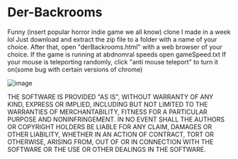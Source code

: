 # Der-Backrooms
Funny (insert popular horror indie game we all know) clone I made in a week lol 
Just download and extract the zip file to a folder with a name of your choice. After that, open "derBackrooms.html" with a web browser of your choice.
If the game is running at abdnomral speeds open gameSpeed.txt
If your mouse is teleporting randomly, click "anti mouse teleport" to turn it on(some bug with certain versions of chrome)

![image](https://user-images.githubusercontent.com/94314052/181659055-6664458d-4cea-4d33-903c-167975358ad3.png)

THE SOFTWARE IS PROVIDED "AS IS", WITHOUT WARRANTY OF ANY KIND, EXPRESS OR IMPLIED, INCLUDING BUT NOT LIMITED TO THE WARRANTIES OF MERCHANTABILITY, FITNESS FOR A PARTICULAR PURPOSE AND NONINFRINGEMENT. IN NO EVENT SHALL THE AUTHORS OR COPYRIGHT HOLDERS BE LIABLE FOR ANY CLAIM, DAMAGES OR OTHER LIABILITY, WHETHER IN AN ACTION OF CONTRACT, TORT OR OTHERWISE, ARISING FROM, OUT OF OR IN CONNECTION WITH THE SOFTWARE OR THE USE OR OTHER DEALINGS IN THE SOFTWARE.
